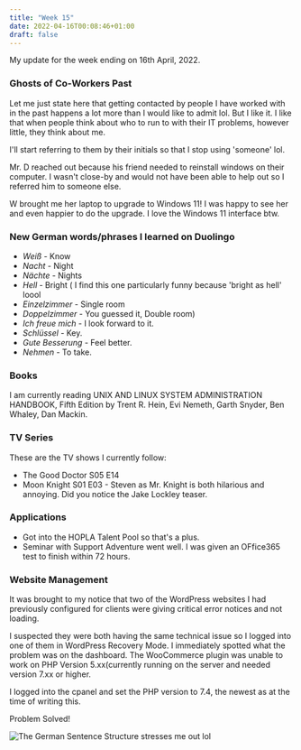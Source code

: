```yaml
---
title: "Week 15"
date: 2022-04-16T00:08:46+01:00
draft: false
---
```

My update for the week ending on 16th April, 2022.

### Ghosts of Co-Workers Past
Let me just state here that getting contacted by people I have worked with in the past happens a lot more than I would like to admit lol. But I like it. I like that when people think about who to run to with their IT problems, however little, they think about me.

I'll start referring to them by their initials so that I stop using 'someone' lol.

Mr. D reached out because his friend needed to reinstall windows on their computer. I wasn't close-by and would not have been able to help out so I referred him to someone else.

W brought me her laptop to upgrade to Windows 11! I was happy to see her and even happier to do the upgrade. I love the Windows 11 interface btw.

### New German words/phrases I learned on Duolingo
* *Weiß* - Know
* *Nacht* - Night
* *Nächte* - Nights
* *Hell* - Bright ( I find this one particularly funny because 'bright as hell' loool
* *Einzelzimmer* - Single room
* *Doppelzimmer* - You guessed it, Double room)
* *Ich freue mich* - I look forward to it.
* *Schlüssel* - Key.
* *Gute Besserung* - Feel better.
* *Nehmen* - To take.

### Books
I am currently reading UNIX AND LINUX SYSTEM ADMINISTRATION HANDBOOK, Fifth Edition by Trent R. Hein, Evi Nemeth, Garth Snyder, Ben Whaley, Dan Mackin.

### TV Series
These are the TV shows I currently follow:
* The Good Doctor S05 E14
* Moon Knight S01 E03 - Steven as Mr. Knight is both hilarious and annoying. Did you notice the Jake Lockley teaser.

### Applications
* Got into the HOPLA Talent Pool so that's a plus.
* Seminar with Support Adventure went well. I was given an OFfice365 test to finish within 72 hours.

### Website Management
It was brought to my notice that two of the WordPress websites I had previously configured for clients were giving critical error notices and not loading.

I suspected they were both having the same technical issue so I logged into one of them in WordPress Recovery Mode. I immediately spotted what the problem was on the dashboard. The WooCommerce plugin was unable to work on PHP Version 5.xx(currently running on the server and needed version 7.xx or higher.

I logged into the cpanel and set the PHP version to 7.4, the newest as at the time of writing this.

Problem Solved!

![The German Sentence Structure stresses me out lol](/images/einzelzimmer.jpg)